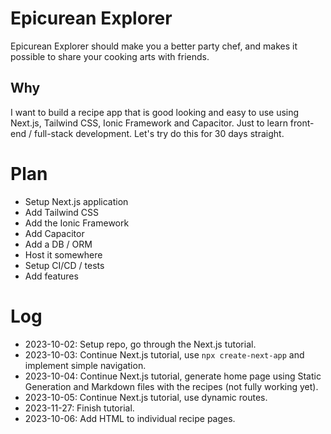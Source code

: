 # Epicurean Explorer
Epicurean Explorer should make you a better party chef, and makes it possible to share your cooking arts with friends.

## Why
I want to build a recipe app that is good looking and easy to use using Next.js, Tailwind CSS, Ionic Framework and Capacitor. Just to learn front-end / full-stack development. Let's try do this for 30 days straight.

# Plan
- Setup Next.js application
- Add Tailwind CSS
- Add the Ionic Framework
- Add Capacitor
- Add a DB / ORM
- Host it somewhere
- Setup CI/CD / tests
- Add features

# Log
- 2023-10-02: Setup repo, go through the Next.js tutorial.
- 2023-10-03: Continue Next.js tutorial, use `npx create-next-app` and implement simple navigation.
- 2023-10-04: Continue Next.js tutorial, generate home page using Static Generation and Markdown files with the recipes (not fully working yet).
- 2023-10-05: Continue Next.js tutorial, use dynamic routes.
- 2023-11-27: Finish tutorial.
- 2023-10-06: Add HTML to individual recipe pages.
